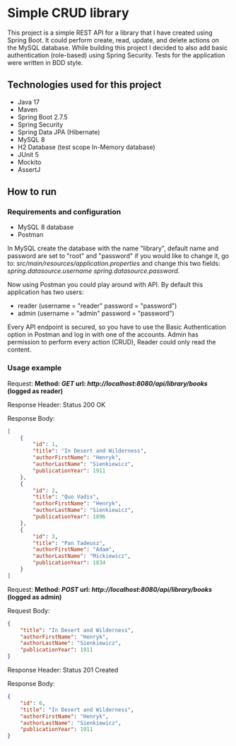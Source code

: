 # Simple CRUD library
This project is a simple REST API for a library that I have created using Spring Boot. It could perform create, read, update, and delete actions on the MySQL database.
While building this project I decided to also add basic authentication (role-based) using Spring Security. Tests for the application were written in BDD style.

## Technologies used for this project
- Java 17
- Maven
- Spring Boot 2.7.5
- Spring Security
- Spring Data JPA (Hibernate)
- MySQL 8 
- H2 Database (test scope In-Memory database)
- JUnit 5
- Mockito
- AssertJ

## How to run
### Requirements and configuration
- MySQL 8 database
- Postman 

In MySQL create the database with the name "library", default name and password are set to "root" and "password" if you would like to change it, go to:
*src/main/resources/application.properties* and change this two fields: *spring.datasource.username* *spring.datasource.password*. 

Now using Postman you could play around with API. By default this application has two users:
- reader (username = "reader" password = "password")
- admin (username = "admin" password = "password")
 
Every API endpoint is secured, so you have to use the Basic Authentication option in Postman and log in with one of the accounts. Admin has permission to perform every action (CRUD), Reader could only read the content.
### Usage example
Request:
**Method: *GET* url: *http://localhost:8080/api/library/books* (logged as reader)**

Response Header: Status 200 OK

Response Body:
```json
[
    {
        "id": 1,
        "title": "In Desert and Wilderness",
        "authorFirstName": "Henryk",
        "authorLastName": "Sienkiewicz",
        "publicationYear": 1911
    },
    {
        "id": 2,
        "title": "Quo Vadis",
        "authorFirstName": "Henryk",
        "authorLastName": "Sienkiewicz",
        "publicationYear": 1896
    },
    {
        "id": 3,
        "title": "Pan Tadeusz",
        "authorFirstName": "Adam",
        "authorLastName": "Mickiewicz",
        "publicationYear": 1834
    }
]
```
Request:
**Method: *POST* url: *http://localhost:8080/api/library/books* (logged as admin)**

Request Body:
```json
{
    "title": "In Desert and Wilderness",
    "authorFirstName": "Henryk",
    "authorLastName": "Sienkiewicz",
    "publicationYear": 1911
}
```
Response Header: Status 201 Created

Response Body:
```json
{
    "id": 6,
    "title": "In Desert and Wilderness",
    "authorFirstName": "Henryk",
    "authorLastName": "Sienkiewicz",
    "publicationYear": 1911
} 
```
